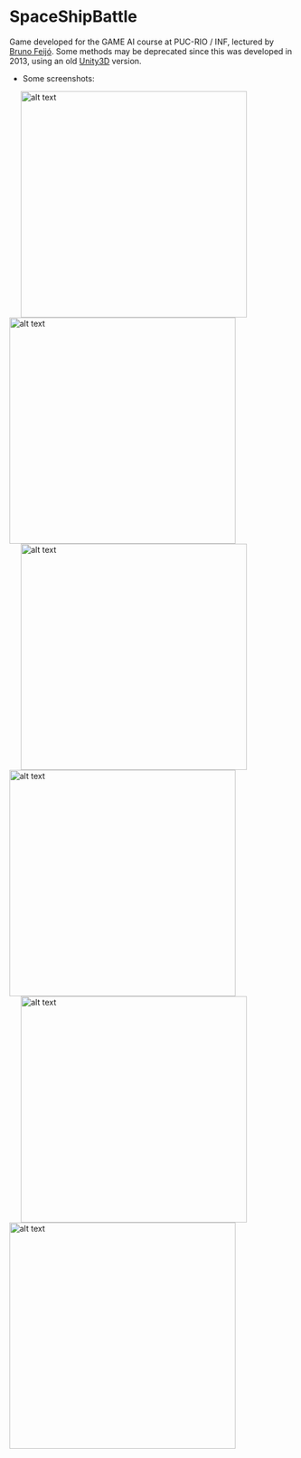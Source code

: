 # SpaceShipBattle
Game developed for the GAME AI course at PUC-RIO / INF, lectured by [Bruno Feijó](http://www.icad.puc-rio.br/courses/).
Some methods may be deprecated since this was developed in 2013, using an old [Unity3D](https://unity3d.com) version.


- Some screenshots:

<img src="https://github.com/paulaceccon/SpaceShipBattle/blob/master/Screenshots/ss1.png" alt="alt text" width="400" hspace="20"> <img src="https://github.com/paulaceccon/SpaceShipBattle/blob/master/Screenshots/ss2.png" alt="alt text" width="400">
<img src="https://github.com/paulaceccon/SpaceShipBattle/blob/master/Screenshots/ss3.png" alt="alt text" width="400" hspace="20"> <img src="https://github.com/paulaceccon/SpaceShipBattle/blob/master/Screenshots/ss4.png" alt="alt text" width="400">
<img src="https://github.com/paulaceccon/SpaceShipBattle/blob/master/Screenshots/ss5.png" alt="alt text" width="400" hspace="20"> <img src="https://github.com/paulaceccon/SpaceShipBattle/blob/master/Screenshots/ss6.png" alt="alt text" width="400">


